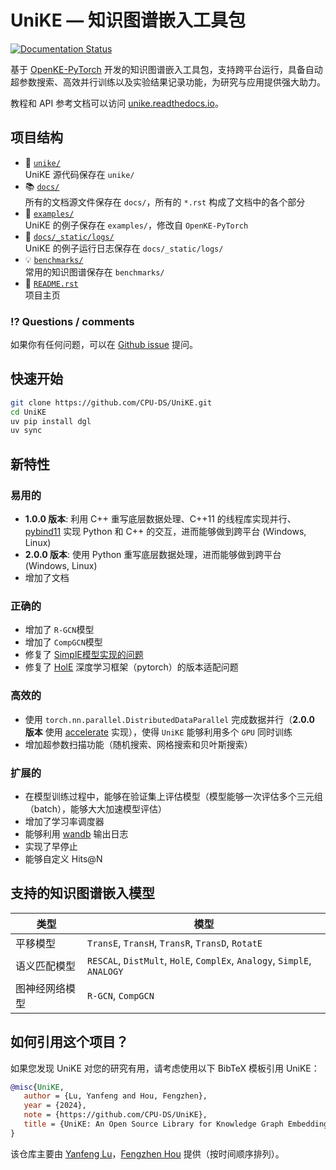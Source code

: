 # UniKE — 知识图谱嵌入工具包

[![Documentation Status](https://readthedocs.org/projects/unike/badge/?version=latest)](https://unike.readthedocs.io/zh_CN/latest/?badge=latest)

基于 [OpenKE-PyTorch](https://github.com/thunlp/OpenKE/tree/OpenKE-PyTorch) 开发的知识图谱嵌入工具包，支持跨平台运行，具备自动超参数搜索、高效并行训练以及实验结果记录功能，为研究与应用提供强大助力。

教程和 API 参考文档可以访问 [unike.readthedocs.io](https://unike.readthedocs.io/zh_CN/latest/)。

## 项目结构

- 📁 [`unike/`](https://github.com/CPU-DS/UniKE/tree/main/unike/)  
  UniKE 源代码保存在 `unike/`
- 📚 [`docs/`](https://github.com/CPU-DS/UniKE/tree/main/docs/)  
  所有的文档源文件保存在 `docs/`，所有的 `*.rst` 构成了文档中的各个部分
- 🌰 [`examples/`](https://github.com/CPU-DS/UniKE/tree/main/examples/)  
  UniKE 的例子保存在 `examples/`，修改自 `OpenKE-PyTorch`
- 📍 [`docs/_static/logs/`](https://github.com/CPU-DS/UniKE/tree/main/docs/_static/logs/)  
  UniKE 的例子运行日志保存在 `docs/_static/logs/`
- 💡 [`benchmarks/`](https://github.com/CPU-DS/UniKE/tree/main/benchmarks/)  
  常用的知识图谱保存在 `benchmarks/`
- 📜 [`README.rst`](https://github.com/CPU-DS/UniKE/tree/main/README.rst)  
  项目主页

### ⁉️ Questions / comments
如果你有任何问题，可以在 [Github issue](https://github.com/CPU-DS/UniKE/issues) 提问。

## 快速开始

```bash
git clone https://github.com/CPU-DS/UniKE.git
cd UniKE
uv pip install dgl
uv sync
```

## 新特性

### **易用的**

- **1.0.0 版本**: 利用 C++ 重写底层数据处理、C++11 的线程库实现并行、[pybind11](https://github.com/pybind/pybind11) 实现 Python 和 C++ 的交互，进而能够做到跨平台 (Windows, Linux)
- **2.0.0 版本**: 使用 Python 重写底层数据处理，进而能够做到跨平台 (Windows, Linux)
- 增加了文档

### **正确的**

- 增加了 `R-GCN`模型
- 增加了 `CompGCN`模型
- 修复了 [SimplE模型实现的问题](https://github.com/thunlp/OpenKE/issues/151)
- 修复了 [HolE](#details_hole) 深度学习框架（pytorch）的版本适配问题

### **高效的**

- 使用 `torch.nn.parallel.DistributedDataParallel` 完成数据并行（**2.0.0 版本** 使用 [accelerate](https://github.com/huggingface/accelerate) 实现），使得 `UniKE` 能够利用多个 `GPU` 同时训练
- 增加超参数扫描功能（随机搜索、网格搜索和贝叶斯搜索）

### **扩展的**

- 在模型训练过程中，能够在验证集上评估模型（模型能够一次评估多个三元组（batch），能够大大加速模型评估）
- 增加了学习率调度器
- 能够利用 [wandb](https://wandb.ai/) 输出日志
- 实现了早停止
- 能够自定义 Hits@N

## 支持的知识图谱嵌入模型

| 类型 | 模型 |
| --- | --- |
| 平移模型 | `TransE`, `TransH`, `TransR`, `TransD`, `RotatE` |
| 语义匹配模型 | `RESCAL`, `DistMult`, `HolE`, `ComplEx`, `Analogy`, `SimplE`, `ANALOGY` |
| 图神经网络模型 | `R-GCN`, `CompGCN` |

## 如何引用这个项目？

如果您发现 UniKE 对您的研究有用，请考虑使用以下 BibTeX 模板引用 UniKE：

```bibtex
@misc{UniKE,
   author = {Lu, Yanfeng and Hou, Fengzhen},
   year = {2024},
   note = {https://github.com/CPU-DS/UniKE},
   title = {UniKE: An Open Source Library for Knowledge Graph Embeddings}
}
```

该仓库主要由 [Yanfeng Lu](https://github.com/LuYF-Lemon-love)，[Fengzhen Hou](https://github.com/houfz-cpu) 提供（按时间顺序排列）。